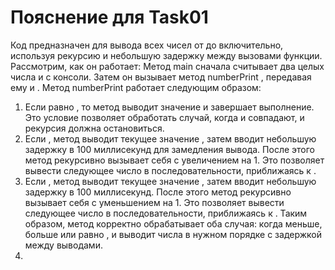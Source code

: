 # Пояснение для Task01

Код предназначен для вывода всех чисел от до включительно, используя рекурсию и
небольшую задержку между вызовами функции. Рассмотрим, как он работает:
Метод main сначала считывает два целых числа и с консоли. Затем он вызывает
метод numberPrint , передавая ему и .
Метод numberPrint работает следующим образом:
1. Если равно , то метод выводит значение и завершает выполнение. Это условие
   позволяет обработать случай, когда и совпадают, и рекурсия должна остановиться.
2. Если , метод выводит текущее значение , затем вводит небольшую задержку в 100
   миллисекунд для замедления вывода. После этого метод рекурсивно вызывает себя с
   увеличением на 1. Это позволяет вывести следующее число в последовательности,
   приближаясь к .
3. Если , метод выводит текущее значение , затем вводит небольшую задержку в 100
   миллисекунд. После этого метод рекурсивно вызывает себя с уменьшением на 1. Это
   позволяет вывести следующее число в последовательности, приближаясь к .
   Таким образом, метод корректно обрабатывает оба случая: когда меньше, больше или
   равно , и выводит числа в нужном порядке с задержкой между выводами.
4. 